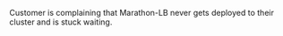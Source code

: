 Customer is complaining that Marathon-LB never gets deployed to their cluster and is stuck waiting.

